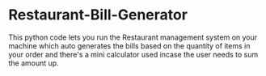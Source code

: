 # Restaurant-Bill-Generator
This python code lets you run the Restaurant management system on your machine which auto generates the bills based on the quantity of items in your order and there's a mini calculator used incase the user needs to sum the amount up.
